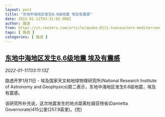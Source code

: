 ```yaml
---
layout: post
title: "东地中海地区发生6.6级地震 埃及有震感"
date: 2022-01-11T03:31:02.000Z
author: 路透
from: https://cn.reuters.com/article/quake-0111-tueseastern-mediterranean-idCNKBS2JL08P
tags: [ 路透 ]
categories: [ 路透 ]
---
```

<!--1641871862000-->
[东地中海地区发生6.6级地震 埃及有震感](https://cn.reuters.com/article/quake-0111-tueseastern-mediterranean-idCNKBS2JL08P)
------

<div>
<div><i>2022-01-11T03:11:13Z</i></div><p>路透开罗1月11日 - 埃及国家天文和地球物理研究所(National Research Institute of Astronomy and Geophysics)周二表示，东地中海地区发生6.6级地震，埃及有震感。</p><p>该研究所补充说，这次地震发生的地点距离杜姆亚特省(Damietta Governorate)415公里(257.9英里)。(完)</p>
</div>
